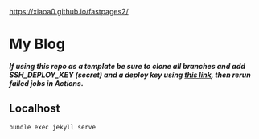 [//]: # (This template replaces README.md when someone creates a new repo with the fastpages template.)

https://xiaoa0.github.io/fastpages2/

# My Blog


_**If using this repo as a template be sure to clone all branches and add SSH_DEPLOY_KEY (secret) and a deploy key using [this link](https://8gwifi.org/sshfunctions.jsp), then rerun failed jobs in Actions.**_


## Localhost
`bundle exec jekyll serve`

